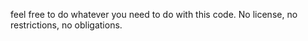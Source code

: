feel free to do whatever you need to do with this code.
No license, no restrictions, no obligations.
